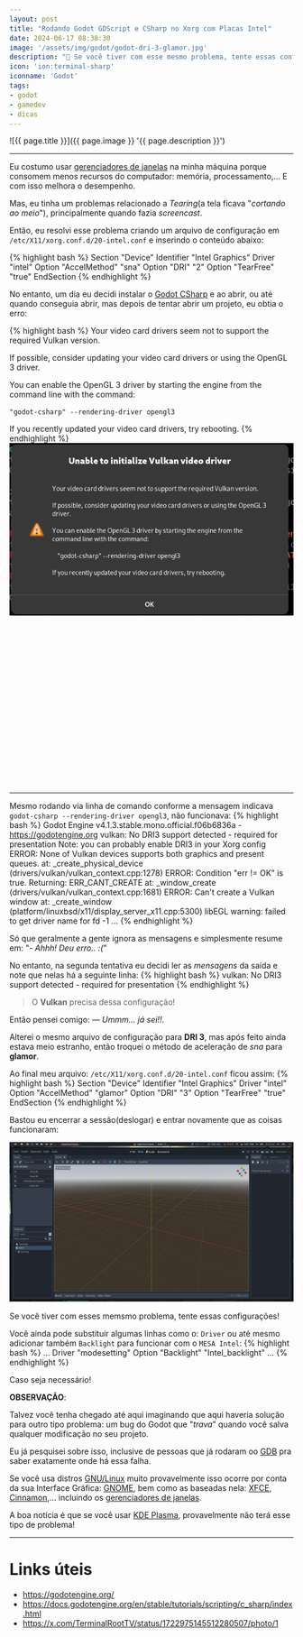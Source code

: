 ```yaml
---
layout: post
title: "Rodando Godot GDScript e CSharp no Xorg com Placas Intel"
date: 2024-06-17 08:38:30
image: '/assets/img/godot/godot-dri-3-glamor.jpg'
description: "🤖 Se você tiver com esse mesmo problema, tente essas configurações!"
icon: 'ion:terminal-sharp'
iconname: 'Godot'
tags:
- godot
- gamedev
- dicas
---
```


![{{ page.title }}]({{ page.image }} '{{ page.description }}')

---

Eu costumo usar [gerenciadores de janelas](https://terminalroot.com.br/tags#wm) na minha máquina porque consomem menos recursos do computador: memória, processamento,... E com isso melhora o desempenho.

Mas, eu tinha um problemas relacionado a *Tearing*(a tela ficava "*cortando ao meio*"), principalmente quando fazia *screencast*.

Então, eu resolvi esse problema criando um arquivo de configuração em `/etc/X11/xorg.conf.d/20-intel.conf` e inserindo o conteúdo abaixo:

{% highlight bash %}
Section "Device"
    Identifier  "Intel Graphics"
    Driver      "intel"
    Option      "AccelMethod"    "sna"
    Option      "DRI"          "2"
    Option     	"TearFree"     "true" 
EndSection
{% endhighlight %}

No entanto, um dia eu decidi instalar o [Godot CSharp](https://terminalroot.com.br/tags#csharp) e ao abrir, ou até quando conseguia abrir, mas depois de tentar abrir um projeto, eu obtia o erro:

{% highlight bash %}
Your video card drivers seem not to support the required Vulkan version.

If possible, consider updating your video card drivers or using the OpenGL 3 driver.

You can enable the OpenGL 3 driver by starting the engine from the
command line with the command:

    "godot-csharp" --rendering-driver opengl3

If you recently updated your video card drivers, try rebooting.
{% endhighlight %}
![Godot erro](/assets/img/godot/err-godot.png)

<!-- SQUARE - GAMES ROOT -->
<script async src="//pagead2.googlesyndication.com/pagead/js/adsbygoogle.js"></script>
<ins class="adsbygoogle"
style="display:inline-block;width:336px;height:280px"
data-ad-client="ca-pub-2838251107855362"
data-ad-slot="5351066970"></ins>
<script>
(adsbygoogle = window.adsbygoogle || []).push({});
</script>

---

Mesmo rodando via linha de comando conforme a mensagem indicava `godot-csharp --rendering-driver opengl3`, não funcionava:
{% highlight bash %}
Godot Engine v4.1.3.stable.mono.official.f06b6836a - https://godotengine.org
vulkan: No DRI3 support detected - required for presentation
Note: you can probably enable DRI3 in your Xorg config
ERROR: None of Vulkan devices supports both graphics and present queues.
   at: _create_physical_device (drivers/vulkan/vulkan_context.cpp:1278)
ERROR: Condition "err != OK" is true. Returning: ERR_CANT_CREATE
   at: _window_create (drivers/vulkan/vulkan_context.cpp:1681)
ERROR: Can't create a Vulkan window
   at: _create_window (platform/linuxbsd/x11/display_server_x11.cpp:5300)
libEGL warning: failed to get driver name for fd -1
...
{% endhighlight %}

Só que geralmente a gente ignora as mensagens e simplesmente resume em: "*- Ahhh! Deu erro.. :(*"

No entanto, na segunda tentativa eu decidi ler as *mensagens* da saída e note que nelas há a seguinte linha:
{% highlight bash %}
vulkan: No DRI3 support detected - required for presentation
{% endhighlight %}
> O **Vulkan** precisa dessa configuração!

Então pensei comigo: *— Ummm... já sei!!*.

Alterei o mesmo arquivo de configuração para **DRI 3**, mas após feito ainda estava meio estranho, então troquei o método de aceleração de *sna* para **glamor**.

Ao final meu arquivo: `/etc/X11/xorg.conf.d/20-intel.conf` ficou assim:
{% highlight bash %}
Section "Device"
    Identifier  "Intel Graphics"
    Driver      "intel"
    Option      "AccelMethod"    "glamor"
    Option      "DRI"          "3"
    Option     	"TearFree"     "true" 
EndSection
{% endhighlight %}

Bastou eu encerrar a sessão(deslogar) e entrar novamente que as coisas funcionaram:

![Godot C# rodando](/assets/img/godot/godot-csharp.jpeg) 

Se você tiver com esses memsmo problema, tente essas configurações!

Você ainda pode substituir algumas linhas como o: `Driver` ou até mesmo adicionar também `Backlight` para funcionar com o `MESA Intel`:
{% highlight bash %}
...
Driver      "modesetting"
Option     "Backlight"    "Intel_backlight"
...
{% endhighlight %}

Caso seja necessário!

**OBSERVAÇÃO**: 

Talvez você tenha chegado até aqui imaginando que aqui haveria solução para outro tipo problema: um bug do Godot que "*trava*" quando você salva qualquer modificação no seu projeto. 

Eu já pesquisei sobre isso, inclusive de pessoas que já rodaram oo [GDB](https://terminalroot.com.br/2020/06/gdb-a-melhor-ferramenta-para-encontrar-suas-falha-de-segmentacao.html) pra saber exatamente onde há essa falha. 

Se você usa distros [GNU/Linux](https://terminalroot.com.br/tags#gnulinux) muito provavelmente isso ocorre por conta da sua Interface Gráfica: [GNOME](https://terminalroot.com.br/tags#gnome), bem como as baseadas nela: [XFCE](https://xfce.org/), [Cinnamon](https://github.com/linuxmint/cinnamon),... incluindo os [gerenciadores de janelas](https://terminalroot.com.br/tags#wm). 

A boa notícia é que se você usar [KDE Plasma](https://kde.org/pt-br/plasma-desktop/), provavelmente não terá esse tipo de problema!

---

# Links úteis
+ <https://godotengine.org/>
+ <https://docs.godotengine.org/en/stable/tutorials/scripting/c_sharp/index.html>
+ <https://x.com/TerminalRootTV/status/1722975145512280507/photo/1>

